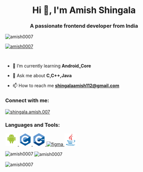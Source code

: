 <h1 align="center">Hi 👋, I'm Amish Shingala</h1>
<h3 align="center">A passionate frontend developer from India</h3>

<p align="left"> <img src="https://komarev.com/ghpvc/?username=amish0007&label=Profile%20views&color=0e75b6&style=flat" alt="amish0007" /> </p>

<p align="left"> <a href="https://github.com/ryo-ma/github-profile-trophy"><img src="https://github-profile-trophy.vercel.app/?username=amish0007" alt="amish0007" /></a> </p>

<p align="left"> <a href="https://twitter.com/" target="blank"><img src="https://img.shields.io/twitter/follow/?logo=twitter&style=for-the-badge" alt="" /></a> </p>

- 🌱 I’m currently learning **Android_Core**

- 💬 Ask me about **C,C++,Java**

- 📫 How to reach me **shingalaamish112@gmail.com**

<h3 align="left">Connect with me:</h3>
<p align="left">
<a href="https://instagram.com/shingala.amish.007" target="blank"><img align="center" src="https://raw.githubusercontent.com/rahuldkjain/github-profile-readme-generator/master/src/images/icons/Social/instagram.svg" alt="shingala.amish.007" height="30" width="40" /></a>
</p>

<h3 align="left">Languages and Tools:</h3>
<p align="left"> <a href="https://developer.android.com" target="_blank" rel="noreferrer"> <img src="https://raw.githubusercontent.com/devicons/devicon/master/icons/android/android-original-wordmark.svg" alt="android" width="40" height="40"/> </a> <a href="https://www.cprogramming.com/" target="_blank" rel="noreferrer"> <img src="https://raw.githubusercontent.com/devicons/devicon/master/icons/c/c-original.svg" alt="c" width="40" height="40"/> </a> <a href="https://www.w3schools.com/cpp/" target="_blank" rel="noreferrer"> <img src="https://raw.githubusercontent.com/devicons/devicon/master/icons/cplusplus/cplusplus-original.svg" alt="cplusplus" width="40" height="40"/> </a> <a href="https://www.figma.com/" target="_blank" rel="noreferrer"> <img src="https://www.vectorlogo.zone/logos/figma/figma-icon.svg" alt="figma" width="40" height="40"/> </a> <a href="https://www.java.com" target="_blank" rel="noreferrer"> <img src="https://raw.githubusercontent.com/devicons/devicon/master/icons/java/java-original.svg" alt="java" width="40" height="40"/> </a> </p>

<p><img align="left" src="https://github-readme-stats.vercel.app/api/top-langs?username=amish0007&show_icons=true&locale=en&layout=compact" alt="amish0007" /></p>

<p>&nbsp;<img align="center" src="https://github-readme-stats.vercel.app/api?username=amish0007&show_icons=true&locale=en" alt="amish0007" /></p>

<p><img align="center" src="https://github-readme-streak-stats.herokuapp.com/?user=amish0007&" alt="amish0007" /></p>
